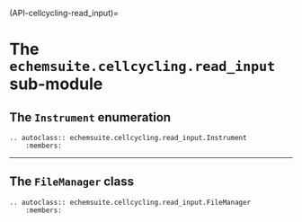 (API-cellcycling-read_input)=
# The `echemsuite.cellcycling.read_input` sub-module

## The `Instrument` enumeration

```{eval-rst}
.. autoclass:: echemsuite.cellcycling.read_input.Instrument
    :members:
```

---

## The `FileManager` class

```{eval-rst}
.. autoclass:: echemsuite.cellcycling.read_input.FileManager
    :members:
```
